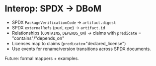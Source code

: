 # Interop: SPDX → DBoM

- SPDX `PackageVerificationCode` → `artifact.digest`
- SPDX `externalRefs` (purl, cpe) → `artifact.id`
- Relationships (`CONTAINS`, `DEPENDS_ON`) → claims with `predicate` = "contains"/"depends_on"
- Licenses map to claims (`predicate`="declared_license")
- Use events for rename/version transitions across SPDX documents.

Future: formal mappers + examples.
